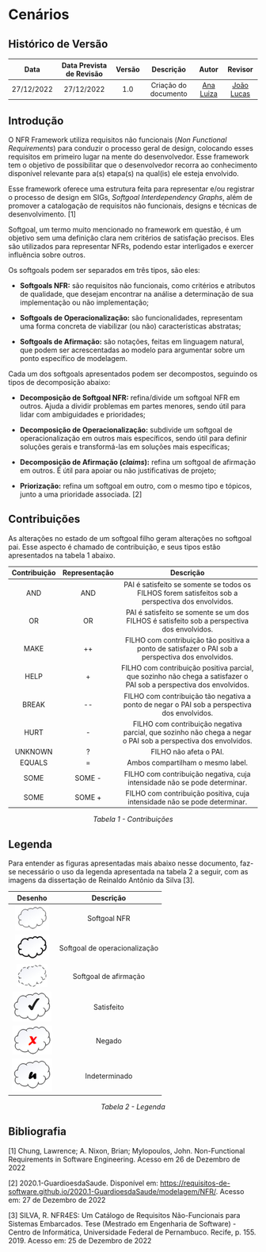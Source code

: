 # Cenários

## Histórico de Versão
|Data|Data Prevista de Revisão|Versão|Descrição|Autor|Revisor|
| :----------: |:-----------:| :------: | :-----------: | :---------: |:---------: |
|27/12/2022|27/12/2022|1.0|Criação do documento| [Ana Luiza](https://github.com/AnHoff) | [João Lucas](https://github.com/HacKairos) |

## Introdução

O NFR Framework utiliza requisitos não funcionais (*Non Functional Requirements*) para conduzir o processo geral de design, colocando esses requisitos em primeiro lugar na mente do desenvolvedor. Esse framework tem o objetivo de possibilitar que o desenvolvedor recorra ao conhecimento disponível relevante para a(s) etapa(s) na qual(is) ele esteja envolvido. 

Esse framework oferece uma estrutura feita para representar e/ou registrar o processo de design em SIGs, *Softgoal Interdependency Graphs*, além de promover a catalogação de requisitos não funcionais, designs e técnicas de desenvolvimento. [1]

Softgoal, um termo muito mencionado no framework em questão, é um objetivo sem uma definição clara nem critérios de satisfação precisos. Eles são utilizados para representar NFRs, podendo estar interligados e exercer influência sobre outros.

Os softgoals podem ser separados em três tipos, são eles:

* **Softgoals NFR:** são requisitos não funcionais, como critérios e atributos de qualidade, que desejam encontrar na análise a determinação de sua implementação ou não implementação;

* **Softgoals de Operacionalização:** são funcionalidades, representam uma forma concreta de viabilizar (ou não) características abstratas;

* **Softgoals de Afirmação:** são notações, feitas em linguagem natural, que podem ser acrescentadas ao modelo para argumentar sobre um ponto específico de modelagem. 

Cada um dos softgoals apresentados podem ser decompostos, seguindo os tipos de decomposição abaixo:

* **Decomposição de Softgoal NFR:** refina/divide um softgoal NFR em outros. Ajuda a dividir problemas em partes menores, sendo útil para lidar com ambiguidades e prioridades;

* **Decomposição de Operacionalização:** subdivide um softgoal de operacionalização em outros mais específicos, sendo útil para definir soluções gerais e transformá-las em soluções mais específicas;

* **Decomposição de Afirmação (*claims*):** refina um softgoal de afirmação em outros. É útil para apoiar ou não justificativas de projeto;

* **Priorização:** refina um softgoal em outro, com o mesmo tipo e tópicos, junto a uma prioridade associada. [2]

## Contribuições

As alterações no estado de um softgoal filho geram alterações no softgoal pai. Esse aspecto é chamado de contribuição, e seus tipos estão apresentados na tabela 1 abaixo.

<center>

| Contribuição | Representação | Descrição |
| :----------: | :-----------: | :-------: |
| AND | AND | PAI é satisfeito se somente se todos os FILHOS forem satisfeitos sob a perspectiva dos envolvidos. |
| OR | OR | PAI é satisfeito se somente se um dos FILHOS é satisfeito sob a perspectiva dos envolvidos. |
| MAKE | ++ | FILHO com contribuição tão positiva a ponto de satisfazer o PAI sob a perspectiva dos envolvidos. |
| HELP | + | FILHO com contribuição positiva parcial, que sozinho não chega a satisfazer o PAI sob a perspectiva dos envolvidos. |
| BREAK | -- | FILHO com contribuição tão negativa a ponto de negar o PAI sob a perspectiva dos envolvidos. |
| HURT | - | FILHO com contribuição negativa parcial, que sozinho não chega a negar o PAI sob a perspectiva dos envolvidos. |
| UNKNOWN | ? | FILHO não afeta o PAI. |
| EQUALS | = | Ambos compartilham o mesmo label. |
| SOME | SOME - | FILHO com contribuição negativa, cuja intensidade não se pode determinar. |
| SOME | SOME + | FILHO com contribuição positiva, cuja intensidade não se pode determinar. |

*Tabela 1 - Contribuições*

</center>

## Legenda

Para entender as figuras apresentadas mais abaixo nesse documento, faz-se necessário o uso da legenda apresentada na tabela 2 a seguir, com as imagens da dissertação de Reinaldo Antônio da Silva [3].

<center>

| Desenho | Descrição |
| :-----: | :-------: |
| <img src="./../../assets/NFR/softgoalNFR.png"> | Softgoal NFR |
| <img src="./../../assets/NFR/softgoalOp.png"> | Softgoal de operacionalização |
| <img src="./../../assets/NFR/softgoalAf.png"> | Softgoal de afirmação |
| <img src="./../../assets/NFR/satisfeito.png"> | Satisfeito |
| <img src="./../../assets/NFR/negado.png"> | Negado |
| <img src="./../../assets/NFR/indeterminado.png"> | Indeterminado |

*Tabela 2 - Legenda*

</center>

## Bibliografia
[1] Chung, Lawrence; A. Nixon, Brian; Mylopoulos, John. Non-Functional Requirements in Software Engineering. Acesso em 26 de Dezembro de 2022

[2] 2020.1-GuardioesdaSaude. Disponível em: https://requisitos-de-software.github.io/2020.1-GuardioesdaSaude/modelagem/NFR/. Acesso em: 27 de Dezembro de 2022

[3] SILVA, R. NFR4ES: Um Catálogo de Requisitos Não-Funcionais para Sistemas Embarcados. Tese (Mestrado em Engenharia de Software) - Centro de Informática, Universidade Federal de Pernambuco. Recife, p. 155. 2019. Acesso em: 25 de Dezembro de 2022